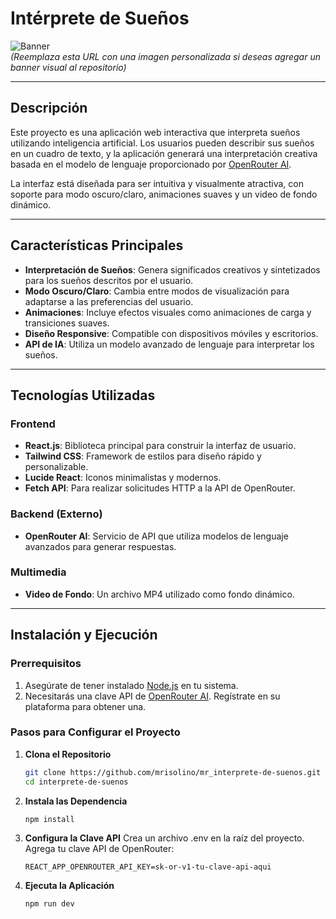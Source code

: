 # **Intérprete de Sueños**

![Banner](https://via.placeholder.com/800x200?text=Interprete+de+Sueños)  
*(Reemplaza esta URL con una imagen personalizada si deseas agregar un banner visual al repositorio)*

---

## **Descripción**

Este proyecto es una aplicación web interactiva que interpreta sueños utilizando inteligencia artificial. Los usuarios pueden describir sus sueños en un cuadro de texto, y la aplicación generará una interpretación creativa basada en el modelo de lenguaje proporcionado por [OpenRouter AI](https://openrouter.ai).

La interfaz está diseñada para ser intuitiva y visualmente atractiva, con soporte para modo oscuro/claro, animaciones suaves y un video de fondo dinámico.

---

## **Características Principales**

- **Interpretación de Sueños**: Genera significados creativos y sintetizados para los sueños descritos por el usuario.
- **Modo Oscuro/Claro**: Cambia entre modos de visualización para adaptarse a las preferencias del usuario.
- **Animaciones**: Incluye efectos visuales como animaciones de carga y transiciones suaves.
- **Diseño Responsive**: Compatible con dispositivos móviles y escritorios.
- **API de IA**: Utiliza un modelo avanzado de lenguaje para interpretar los sueños.

---

## **Tecnologías Utilizadas**

### **Frontend**
- **React.js**: Biblioteca principal para construir la interfaz de usuario.
- **Tailwind CSS**: Framework de estilos para diseño rápido y personalizable.
- **Lucide React**: Iconos minimalistas y modernos.
- **Fetch API**: Para realizar solicitudes HTTP a la API de OpenRouter.

### **Backend (Externo)**
- **OpenRouter AI**: Servicio de API que utiliza modelos de lenguaje avanzados para generar respuestas.

### **Multimedia**
- **Video de Fondo**: Un archivo MP4 utilizado como fondo dinámico.

---

## **Instalación y Ejecución**

### **Prerrequisitos**
1. Asegúrate de tener instalado [Node.js](https://nodejs.org/) en tu sistema.
2. Necesitarás una clave API de [OpenRouter AI](https://openrouter.ai). Regístrate en su plataforma para obtener una.

### **Pasos para Configurar el Proyecto**

1. **Clona el Repositorio**
   ```bash
   git clone https://github.com/mrisolino/mr_interprete-de-suenos.git
   cd interprete-de-suenos
   

2. **Instala las Dependencia**
   ```bash
   npm install

3. **Configura la Clave API**
   Crea un archivo .env en la raíz del proyecto.
   Agrega tu clave API de OpenRouter:
   ```env
   REACT_APP_OPENROUTER_API_KEY=sk-or-v1-tu-clave-api-aqui

4. **Ejecuta la Aplicación**
   ```bash
   npm run dev